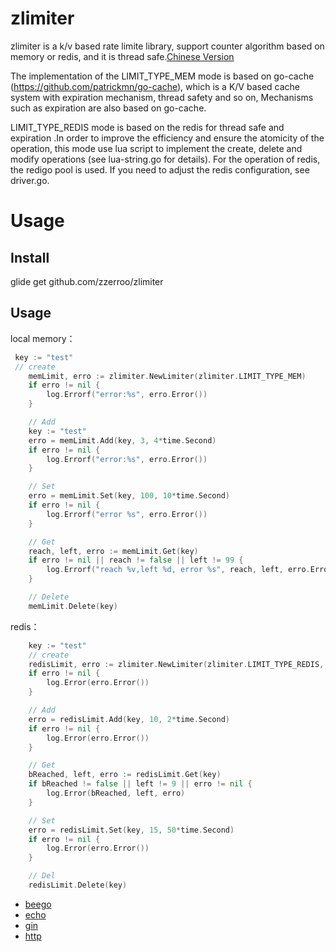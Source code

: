 # zlimiter

zlimiter is a k/v based rate limite library, support counter algorithm  based on  memory or redis, and it is thread safe.[Chinese Version](./readme-ch.md)

The implementation of the LIMIT_TYPE_MEM mode is based on go-cache (https://github.com/patrickmn/go-cache), which is a K/V based cache system with expiration mechanism, thread safety and so on, Mechanisms such as expiration are also based on go-cache. 

LIMIT_TYPE_REDIS mode is based on the redis for thread safe and expiration .In order to improve the efficiency and ensure the atomicity of the operation, this mode use lua script to implement the create, delete and modify operations (see lua-string.go for details). For the operation of redis, the redigo pool  is used. If you need to adjust the redis configuration, see driver.go.

# Usage

## Install

glide get github.com/zzerroo/zlimiter

## Usage

local memory：

```go
 key := "test" 
 // create
	memLimit, erro := zlimiter.NewLimiter(zlimiter.LIMIT_TYPE_MEM)
	if erro != nil {
		log.Errorf("error:%s", erro.Error())
	}

	// Add
	key := "test"
	erro = memLimit.Add(key, 3, 4*time.Second)
	if erro != nil {
		log.Errorf("error:%s", erro.Error())
	}

	// Set
	erro = memLimit.Set(key, 100, 10*time.Second)
	if erro != nil {
		log.Errorf("error %s", erro.Error())
	}

	// Get
	reach, left, erro := memLimit.Get(key)
	if erro != nil || reach != false || left != 99 {
		log.Errorf("reach %v,left %d, error %s", reach, left, erro.Error())
	}

	// Delete
	memLimit.Delete(key)
```



redis：

```go
	key := "test"
	// create
	redisLimit, erro := zlimiter.NewLimiter(zlimiter.LIMIT_TYPE_REDIS, driver.RedisInfo{Host: "127.0.0.1:6379", Passwd: "passwd"})
	if erro != nil {
		log.Error(erro.Error())
	}

	// Add
	erro = redisLimit.Add(key, 10, 2*time.Second)
	if erro != nil {
		log.Error(erro.Error())
	}

	// Get
	bReached, left, erro := redisLimit.Get(key)
	if bReached != false || left != 9 || erro != nil {
		log.Error(bReached, left, erro)
	}

	// Set
	erro = redisLimit.Set(key, 15, 50*time.Second)
	if erro != nil {
		log.Error(erro.Error())
	}

	// Del
	redisLimit.Delete(key)
```



- [beego](./example/beego/beego.go)
- [echo](./example/echo/echo.go)
- [gin](./example/gin/gin.go)
- [http](./example/http/http.go)
